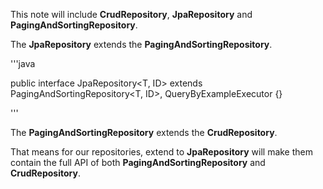 This note will include __CrudRepository__, __JpaRepository__ and __PagingAndSortingRepository__.

The **JpaRepository** extends the **PagingAndSortingRepository**.

'''java

public interface JpaRepository<T, ID> extends PagingAndSortingRepository<T, ID>, QueryByExampleExecutor<T> {}

'''

The **PagingAndSortingRepository** extends the **CrudRepository**. 

That means for our repositories, extend to **JpaRepository** will make them contain the full API of both **PagingAndSortingRepository** and **CrudRepository**.

